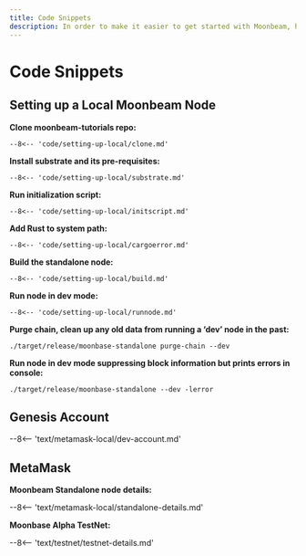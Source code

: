 ```yaml
---
title: Code Snippets
description: In order to make it easier to get started with Moonbeam, here are code snippets for each of the tutorials we’ve created.
---
```


# Code Snippets

## Setting up a Local Moonbeam Node

**Clone moonbeam-tutorials repo:**

```
--8<-- 'code/setting-up-local/clone.md'
```

**Install substrate and its pre-requisites:**

```
--8<-- 'code/setting-up-local/substrate.md'
```

**Run initialization script:**

```
--8<-- 'code/setting-up-local/initscript.md'
```

**Add Rust to system path:**

```
--8<-- 'code/setting-up-local/cargoerror.md'
```

**Build the standalone node:**

```
--8<-- 'code/setting-up-local/build.md'
```

**Run node in dev mode:**

```
--8<-- 'code/setting-up-local/runnode.md'
```

**Purge chain, clean up any old data from running a ‘dev’ node in the past:**

```
./target/release/moonbase-standalone purge-chain --dev
```

**Run node in dev mode suppressing block information but prints errors in console:**

```
./target/release/moonbase-standalone --dev -lerror
```

## Genesis Account

--8<-- 'text/metamask-local/dev-account.md'

## MetaMask

**Moonbeam Standalone node details:**

--8<-- 'text/metamask-local/standalone-details.md'

**Moonbase Alpha TestNet:**

--8<-- 'text/testnet/testnet-details.md'
